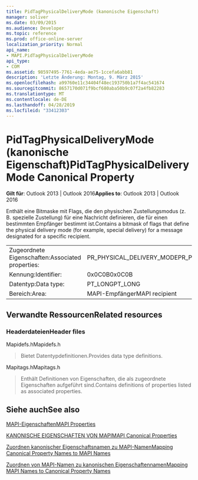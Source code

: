 ```yaml
---
title: PidTagPhysicalDeliveryMode (kanonische Eigenschaft)
manager: soliver
ms.date: 03/09/2015
ms.audience: Developer
ms.topic: reference
ms.prod: office-online-server
localization_priority: Normal
api_name:
- MAPI.PidTagPhysicalDeliveryMode
api_type:
- COM
ms.assetid: 98597495-7761-4eda-ae75-1ccefa6abb81
description: 'Letzte Änderung: Montag, 9. März 2015'
ms.openlocfilehash: a99760e11c34404f48ec193750b1a7f4ac541674
ms.sourcegitcommit: 8657170d071f9bcf680aba50b9c07f2a4fb82283
ms.translationtype: MT
ms.contentlocale: de-DE
ms.lasthandoff: 04/28/2019
ms.locfileid: "33412303"
---
```

# <a name="pidtagphysicaldeliverymode-canonical-property"></a><span data-ttu-id="aa2fe-103">PidTagPhysicalDeliveryMode (kanonische Eigenschaft)</span><span class="sxs-lookup"><span data-stu-id="aa2fe-103">PidTagPhysicalDeliveryMode Canonical Property</span></span>

  
  
<span data-ttu-id="aa2fe-104">**Gilt für**: Outlook 2013 | Outlook 2016</span><span class="sxs-lookup"><span data-stu-id="aa2fe-104">**Applies to**: Outlook 2013 | Outlook 2016</span></span> 
  
<span data-ttu-id="aa2fe-105">Enthält eine Bitmaske mit Flags, die den physischen Zustellungsmodus (z. B. spezielle Zustellung) für eine Nachricht definieren, die für einen bestimmten Empfänger bestimmt ist.</span><span class="sxs-lookup"><span data-stu-id="aa2fe-105">Contains a bitmask of flags that define the physical delivery mode (for example, special delivery) for a message designated for a specific recipient.</span></span>
  
|||
|:-----|:-----|
|<span data-ttu-id="aa2fe-106">Zugeordnete Eigenschaften:</span><span class="sxs-lookup"><span data-stu-id="aa2fe-106">Associated properties:</span></span>  <br/> |<span data-ttu-id="aa2fe-107">PR_PHYSICAL_DELIVERY_MODE</span><span class="sxs-lookup"><span data-stu-id="aa2fe-107">PR_PHYSICAL_DELIVERY_MODE</span></span>  <br/> |
|<span data-ttu-id="aa2fe-108">Kennung:</span><span class="sxs-lookup"><span data-stu-id="aa2fe-108">Identifier:</span></span>  <br/> |<span data-ttu-id="aa2fe-109">0x0C0B</span><span class="sxs-lookup"><span data-stu-id="aa2fe-109">0x0C0B</span></span>  <br/> |
|<span data-ttu-id="aa2fe-110">Datentyp:</span><span class="sxs-lookup"><span data-stu-id="aa2fe-110">Data type:</span></span>  <br/> |<span data-ttu-id="aa2fe-111">PT_LONG</span><span class="sxs-lookup"><span data-stu-id="aa2fe-111">PT_LONG</span></span>  <br/> |
|<span data-ttu-id="aa2fe-112">Bereich:</span><span class="sxs-lookup"><span data-stu-id="aa2fe-112">Area:</span></span>  <br/> |<span data-ttu-id="aa2fe-113">MAPI-Empfänger</span><span class="sxs-lookup"><span data-stu-id="aa2fe-113">MAPI recipient</span></span>  <br/> |
   
## <a name="related-resources"></a><span data-ttu-id="aa2fe-114">Verwandte Ressourcen</span><span class="sxs-lookup"><span data-stu-id="aa2fe-114">Related resources</span></span>

### <a name="header-files"></a><span data-ttu-id="aa2fe-115">Headerdateien</span><span class="sxs-lookup"><span data-stu-id="aa2fe-115">Header files</span></span>

<span data-ttu-id="aa2fe-116">Mapidefs.h</span><span class="sxs-lookup"><span data-stu-id="aa2fe-116">Mapidefs.h</span></span>
  
> <span data-ttu-id="aa2fe-117">Bietet Datentypdefinitionen.</span><span class="sxs-lookup"><span data-stu-id="aa2fe-117">Provides data type definitions.</span></span>
    
<span data-ttu-id="aa2fe-118">Mapitags.h</span><span class="sxs-lookup"><span data-stu-id="aa2fe-118">Mapitags.h</span></span>
  
> <span data-ttu-id="aa2fe-119">Enthält Definitionen von Eigenschaften, die als zugeordnete Eigenschaften aufgeführt sind.</span><span class="sxs-lookup"><span data-stu-id="aa2fe-119">Contains definitions of properties listed as associated properties.</span></span>
    
## <a name="see-also"></a><span data-ttu-id="aa2fe-120">Siehe auch</span><span class="sxs-lookup"><span data-stu-id="aa2fe-120">See also</span></span>



[<span data-ttu-id="aa2fe-121">MAPI-Eigenschaften</span><span class="sxs-lookup"><span data-stu-id="aa2fe-121">MAPI Properties</span></span>](mapi-properties.md)
  
[<span data-ttu-id="aa2fe-122">KANONISCHE EIGENSCHAFTEN VON MAPI</span><span class="sxs-lookup"><span data-stu-id="aa2fe-122">MAPI Canonical Properties</span></span>](mapi-canonical-properties.md)
  
[<span data-ttu-id="aa2fe-123">Zuordnen kanonischer Eigenschaftsnamen zu MAPI-Namen</span><span class="sxs-lookup"><span data-stu-id="aa2fe-123">Mapping Canonical Property Names to MAPI Names</span></span>](mapping-canonical-property-names-to-mapi-names.md)
  
[<span data-ttu-id="aa2fe-124">Zuordnen von MAPI-Namen zu kanonischen Eigenschaftennamen</span><span class="sxs-lookup"><span data-stu-id="aa2fe-124">Mapping MAPI Names to Canonical Property Names</span></span>](mapping-mapi-names-to-canonical-property-names.md)

